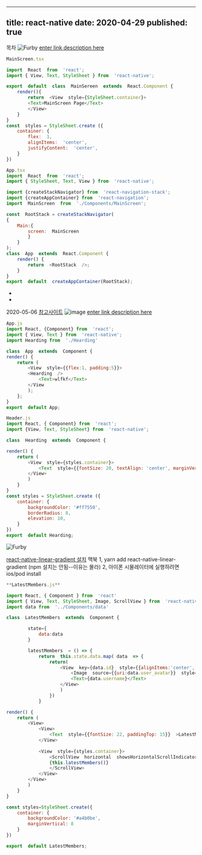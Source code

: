 

---
title: react-native
date: 2020-04-29
published: true
---

목차
![Furby](../assets/header-01.png)
[enter link description here](https://ibb.co/98w2djd)

```js
MainScreen.tsx

import  React  from  'react';
import { View, Text, StyleSheet } from  'react-native';

export  default  class  MainSereen  extends  React.Component {
	render(){
		return  <View  style={StyleSheet.container}>
		<Text>MainScreen Page</Text>
		</View>
	}
}
const  styles = StyleSheet.create ({
	container: {
		flex:  1,
		alignItems:  'center',
		justifyContent:  'center',
	}
})
```
```js
App.tsx
import  React  from  'react';
import { StyleSheet, Text, View } from  'react-native';

import {createStackNavigator} from  'react-navigation-stack';
import {createAppContainer} from  'react-navigation';
import  MainScreen  from  './Components/MainScreen';

const  RootStack = createStackNavigator(
{
	Main:{
		screen:  MainScreen
		}
	}
);
class  App  extends  React.Component {
	render() {
		return  <RootStack  />;
	}
}
export  default  createAppContainer(RootStack);
```
-
-

2020-05-06
 [참고사이트](https://www.youtube.com/watch?v=TcvyZaSzDnw&list=PLvjHFH8I1eYYoOsUgEfqA-cAqqMsIJGvT&index=4)
![image](../assets/header.png)
[enter link description here](https://ibb.co/2ZbvMmB)
```js
App.js
import React, {Component} from  'react';
import { View, Text } from  'react-native';
import Hearding from  './Hearding'

class  App  extends  Component {
render() {
	return (
		<View  style={{flex:1, padding:5}}>
		<Hearding  />
			<Text>wlfkf</Text>
		</View
		);
	};
}
export  default App;
```
```js
Header.js
import React, { Component} from  'react';
import {View, Text, StyleSheet} from  'react-native';

class  Hearding  extends  Component {

render() {
	return (
		<View  style={styles.container}>
			<Text  style={{fontSize: 20, textAlign: 'center', marginVertical:15}}>지랄뻑이다 </Text>
		</View>
		)
	}
}
const styles = StyleSheet.create ({
	container: {
		backgroundColor: '#ff7550',
		borderRadius: 8,
		elevation: 10,
	}
})
export  default Hearding;
```

![Furby](../assets/header-01.png)

[react-native-linear-gradient 설치](https://github.com/react-native-community/react-native-linear-gradient)
맥북
1, yarn add react-native-linear-gradient  (npm 설치는 안됨--이유는 몰라)
2, 아이폰 시물레이터에 실행하려면  ios/pod install 

```js
**LatestMembers.js**

import React, { Component } from  'react'
import { View, Text, StyleSheet, Image, ScrollView } from  'react-native'
import data from  '../Components/data'

class  LatestMembers  extends  Component {

		state={
			data:data
		}

		latestMembers  = () => {
			return  this.state.data.map( data  => {
				return(
					<View  key={data.id}  style={{alignItems:'center', padding:5}}  >
						<Image  source={{uri:data.user_avatar}}  style={{height:50, width:50, borderRadius: 25, marginHorizontal:22 }}  />
						<Text>{data.username}</Text>
					</View>
					)
				})
			}

render() {
	return (
		<View>
			<View>
				<Text  style={{fontSize: 22, paddingTop: 15}}  >LatestMember</Text>
			</View>
			
			<View  style={styles.container}>
				<ScrollView  horizontal  showsHorizontalScrollIndicator={false}>
				{this.latestMembers()}
				</ScrollView>
			</View>
		</View>
		)
	}
}

const styles=StyleSheet.create({
	container: {
		backgroundColor: '#a4b0be',
		marginVertical: 8
	}
})

export  default LatestMembers;

```
<!--stackedit_data:
eyJoaXN0b3J5IjpbMTk0OTk3Njk4NCwxNTcwMjM0OTc3LDIxMD
QwNzIwNTksNDUyOTQ4NTMxLDgyMTM1MTEzMCwxOTg0MjY3Nzg2
LDE3MzE5OTMwNzQsNzc2NjI5NTk5LDEzMjczNTc0NDMsMjcwOD
Q1MzE5XX0=
-->